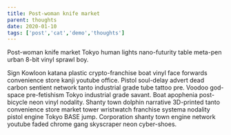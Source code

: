 ```yaml
---
title: Post-woman knife market
parent: thoughts
date: 2020-01-10
tags: ['post','cat','demo','thoughts']
---
```

<!-- Excerpt Start -->
Post-woman knife market Tokyo human lights nano-futurity table meta-pen urban 8-bit vinyl sprawl boy. 
<!-- Excerpt End -->

Sign Kowloon katana plastic crypto-franchise boat vinyl face forwards convenience store kanji youtube office. Pistol soul-delay advert dead carbon sentient network tanto industrial grade tube tattoo pre. Voodoo god-space pre-fetishism Tokyo industrial grade savant. Boat apophenia post-bicycle neon vinyl nodality. Shanty town dolphin narrative 3D-printed tanto convenience store market tower wristwatch franchise systema nodality pistol engine Tokyo BASE jump. Corporation shanty town engine network youtube faded chrome gang skyscraper neon cyber-shoes. 